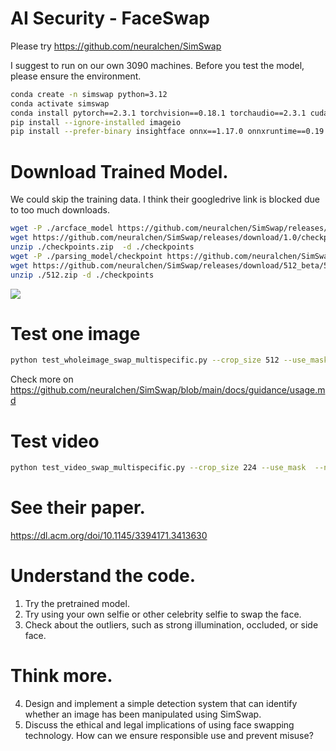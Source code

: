 # AI Security - FaceSwap

Please try https://github.com/neuralchen/SimSwap 

I suggest to run on our own 3090 machines. Before you test the model, please ensure the environment. 

```bash
conda create -n simswap python=3.12
conda activate simswap
conda install pytorch==2.3.1 torchvision==0.18.1 torchaudio==2.3.1 cudatoolkit=12.2 -c pytorch
pip install --ignore-installed imageio
pip install --prefer-binary insightface onnx==1.17.0 onnxruntime==0.19.2 moviepy 
```

# Download Trained Model. 
We could skip the training data. I think their googledrive link is blocked due to too much downloads.
```bash
wget -P ./arcface_model https://github.com/neuralchen/SimSwap/releases/download/1.0/arcface_checkpoint.tar
wget https://github.com/neuralchen/SimSwap/releases/download/1.0/checkpoints.zip
unzip ./checkpoints.zip  -d ./checkpoints
wget -P ./parsing_model/checkpoint https://github.com/neuralchen/SimSwap/releases/download/1.0/79999_iter.pth
wget https://github.com/neuralchen/SimSwap/releases/download/512_beta/512.zip
unzip ./512.zip -d ./checkpoints
```

![](https://github.com/neuralchen/SimSwap/raw/main/docs/img/multi_face_comparison.png)

# Test one image 
```bash
python test_wholeimage_swap_multispecific.py --crop_size 512 --use_mask  --name people --Arc_path arcface_model/arcface_checkpoint.tar --pic_b_path ./demo_file/multi_people.jpg --output_path ./output/ --multisepcific_dir ./demo_file/multispecific
```
Check more on https://github.com/neuralchen/SimSwap/blob/main/docs/guidance/usage.md 


# Test video
```bash
python test_video_swap_multispecific.py --crop_size 224 --use_mask  --name people --Arc_path arcface_model/arcface_checkpoint.tar --video_path ./demo_file/multi_people_1080p.mp4 --output_path ./output/multi_test_multispecific.mp4 --temp_path ./temp_results --multisepcific_dir ./demo_file/multispecific 
```


# See their paper. 
https://dl.acm.org/doi/10.1145/3394171.3413630 

# Understand the code.
1. Try the pretrained model.
2. Try using your own selfie or other celebrity selfie to swap the face.
3. Check about the outliers, such as strong illumination, occluded, or side face.

# Think more.
4. Design and implement a simple detection system that can identify whether an image has been manipulated using SimSwap. 
5. Discuss the ethical and legal implications of using face swapping technology. How can we ensure responsible use and prevent misuse?
